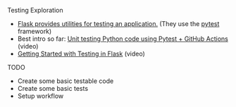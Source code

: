 Testing Exploration
- [Flask provides utilities for testing an application.](https://flask.palletsprojects.com/en/3.0.x/testing/) (They use the [pytest](https://docs.pytest.org/en/8.0.x/) framework)
- Best intro so far: [Unit testing Python code using Pytest + GitHub Actions](https://www.youtube.com/watch?v=0aEJBygCn5Q) (video)
- [Getting Started with Testing in Flask](https://www.youtube.com/watch?v=RLKW7ZMJOf4) (video)

TODO
- Create some basic testable code
- Create some basic tests
- Setup workflow
